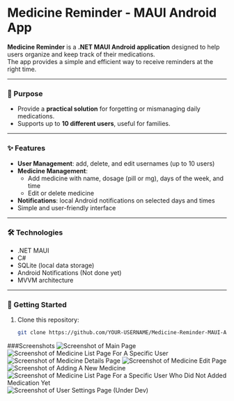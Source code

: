 # Medicine Reminder - MAUI Android App

**Medicine Reminder** is a **.NET MAUI Android application** designed to help users organize and keep track of their medications.  
The app provides a simple and efficient way to receive reminders at the right time.

---

### 🎯 Purpose
- Provide a **practical solution** for forgetting or mismanaging daily medications.  
- Supports up to **10 different users**, useful for families.

---

### ✨ Features
- **User Management**: add, delete, and edit usernames (up to 10 users)  
- **Medicine Management**:  
  - Add medicine with name, dosage (pill or mg), days of the week, and time  
  - Edit or delete medicine  
- **Notifications**: local Android notifications on selected days and times  
- Simple and user-friendly interface  

---

### 🛠️ Technologies
- .NET MAUI  
- C#  
- SQLite (local data storage)  
- Android Notifications (Not done yet)  
- MVVM architecture  

---

### 🚀 Getting Started
1. Clone this repository:  
   ```bash
   git clone https://github.com/YOUR-USERNAME/Medicine-Reminder-MAUI-Android-App.git
   ```


###Screenshots
![Screenshot of Main Page](Screenshots/MR1png)
![Screenshot of Medicine List Page For A Specific User](Screenshots/MR2.png)
![Screenshot of Medicine Details Page](Screenshots/MR3.png)
![Screenshot of Medicine Edit Page](Screenshots/MR4.png)
![Screenshot of Adding A New Medicine](Screenshots/MR5.png)
![Screenshot of Medicine List Page For a Specific User Who Did Not Added Medication Yet](Screenshots/MR6.png)
![Screenshot of User Settings Page (Under Dev)](Screenshots/MR7.png)

